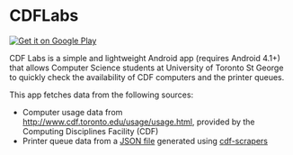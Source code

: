 CDFLabs
=======

[![Get it on Google Play](http://i.imgur.com/MIXbzVC.png)](https://play.google.com/store/apps/details?id=me.echeung.cdflabs)

CDF Labs is a simple and lightweight Android app (requires Android 4.1+) that allows Computer Science students at University of Toronto St George to quickly check the availability of CDF computers and the printer queues.

This app fetches data from the following sources:
- Computer usage data from <http://www.cdf.toronto.edu/usage/usage.html>, provided by the Computing Disciplines Facility (CDF)
- Printer queue data from a [JSON file](http://www.cdf.toronto.edu/~g3cheunh/cdfprinters.json) generated using [cdf-scrapers](https://github.com/arkon/cdf-scrapers)
